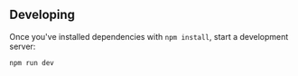 ## Developing

Once you've installed dependencies with `npm install`, start a development server:

```bash
npm run dev
